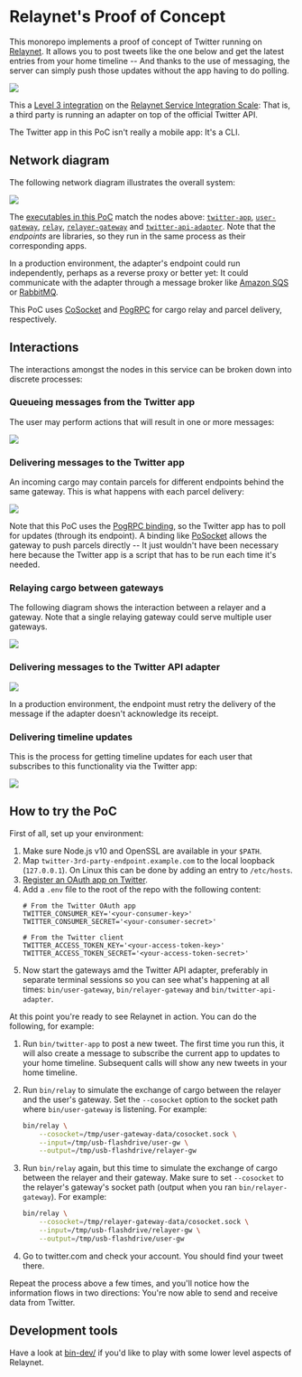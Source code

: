 # Relaynet's Proof of Concept

This monorepo implements a proof of concept of Twitter running on [Relaynet](https://relaynet.link). It allows you to post tweets like the one below and get the latest entries from your home timeline -- And thanks to the use of messaging, the server can simply push those updates without the app having to do polling.

![](images/tweet.png)

This a [Level 3 integration](https://github.com/relaynet/specs/blob/master/rs012-service-integration.md#level-3-third-party-messaging-adapter) on the [Relaynet Service Integration Scale](https://github.com/relaynet/specs/blob/master/rs012-service-integration.md): That is, a third party is running an adapter on top of the official Twitter API.

The Twitter app in this PoC isn't really a mobile app: It's a CLI.

## Network diagram

The following network diagram illustrates the overall system:

![](images/network-diagram.png)

The [executables in this PoC](bin) match the nodes above: [`twitter-app`](bin/twitter-app), [`user-gateway`](bin/user-gateway), [`relay`](bin/relay), [`relayer-gateway`](bin/relayer-gateway) and [`twitter-api-adapter`](bin/twitter-api-adapter). Note that the _endpoints_ are libraries, so they run in the same process as their corresponding apps.

In a production environment, the adapter's endpoint could run independently, perhaps as a reverse proxy or better yet: It could communicate with the adapter through a message broker like [Amazon SQS](https://en.wikipedia.org/wiki/Amazon_Simple_Queue_Service) or [RabbitMQ](https://en.wikipedia.org/wiki/RabbitMQ).

This PoC uses [CoSocket](https://github.com/relaynet/specs/blob/master/rs004-cosocket.md) and [PogRPC](https://github.com/relaynet/specs/blob/master/rs009-pogrpc.md) for cargo relay and parcel delivery, respectively.

## Interactions

The interactions amongst the nodes in this service can be broken down into discrete processes:

### Queueing messages from the Twitter app

The user may perform actions that will result in one or more messages:

![](images/twitter-user-parcel-queueing.png)

### Delivering messages to the Twitter app

An incoming cargo may contain parcels for different endpoints behind the same gateway. This is what happens with each parcel delivery:

![](images/twitter-user-parcel-delivery.png)

Note that this PoC uses the [PogRPC binding](https://github.com/relaynet/specs/blob/master/rs009-pogrpc.md), so the Twitter app has to poll for updates (through its endpoint). A binding like [PoSocket](https://github.com/relaynet/specs/blob/master/rs005-posocket.md) allows the gateway to push parcels directly -- It just wouldn't have been necessary here because the Twitter app is a script that has to be run each time it's needed.

### Relaying cargo between gateways

The following diagram shows the interaction between a relayer and a gateway. Note that a single relaying gateway could serve multiple user gateways.

![](images/cargo-relay.png)

### Delivering messages to the Twitter API adapter

![](images/twitter-adapter-parcel-delivery.png)

In a production environment, the endpoint must retry the delivery of the message if the adapter doesn't acknowledge its receipt.

### Delivering timeline updates

This is the process for getting timeline updates for each user that subscribes to this functionality via the Twitter app:

![](images/twitter-adapter-home-timeline.png)

## How to try the PoC

First of all, set up your environment:

1. Make sure Node.js v10 and OpenSSL are available in your `$PATH`.
1. Map `twitter-3rd-party-endpoint.example.com` to the local loopback (`127.0.0.1`). On Linux this can be done by adding an entry to `/etc/hosts`.
1. [Register an OAuth app on Twitter](https://apps.twitter.com/).
1. Add a `.env` file to the root of the repo with the following content:
   ```
   # From the Twitter OAuth app
   TWITTER_CONSUMER_KEY='<your-consumer-key>'
   TWITTER_CONSUMER_SECRET='<your-consumer-secret>'
   
   # From the Twitter client
   TWITTER_ACCESS_TOKEN_KEY='<your-access-token-key>'
   TWITTER_ACCESS_TOKEN_SECRET='<your-access-token-secret>'
   ```
1. Now start the gateways amd the Twitter API adapter, preferably in separate terminal sessions so you can see what's happening at all times: `bin/user-gateway`, `bin/relayer-gateway` and `bin/twitter-api-adapter`.

At this point you're ready to see Relaynet in action. You can do the following, for example:

1. Run `bin/twitter-app` to post a new tweet. The first time you run this, it will also create a message to subscribe the current app to updates to your home timeline. Subsequent calls will show any new tweets in your home timeline.
1. Run `bin/relay` to simulate the exchange of cargo between the relayer and the user's gateway. Set the `--cosocket` option to the socket path where `bin/user-gateway` is listening. For example:

   ```bash
   bin/relay \
       --cosocket=/tmp/user-gateway-data/cosocket.sock \
       --input=/tmp/usb-flashdrive/user-gw \
       --output=/tmp/usb-flashdrive/relayer-gw
   ```
1. Run `bin/relay` again, but this time to simulate the exchange of cargo between the relayer and their gateway. Make sure to set `--cosocket` to the relayer's gateway's socket path (output when you ran `bin/relayer-gateway`). For example:

   ```bash
   bin/relay \
       --cosocket=/tmp/relayer-gateway-data/cosocket.sock \
       --input=/tmp/usb-flashdrive/relayer-gw \
       --output=/tmp/usb-flashdrive/user-gw
   ```
1. Go to twitter.com and check your account. You should find your tweet there.

Repeat the process above a few times, and you'll notice how the information flows in two directions: You're now able to send and receive data from Twitter.

## Development tools

Have a look at [bin-dev/](bin-dev) if you'd like to play with some lower level aspects of Relaynet.
